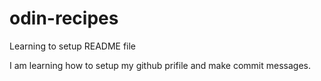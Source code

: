 # odin-recipes

Learning to setup README file

I am learning how to setup my github prifile and make commit messages.
